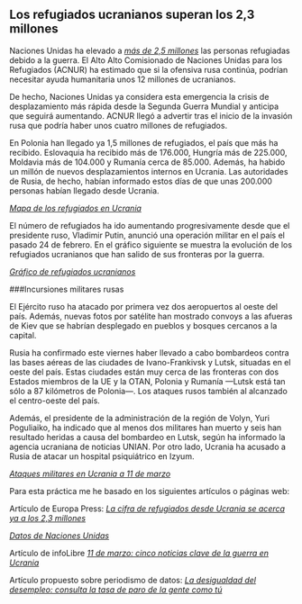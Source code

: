 ## Los refugiados ucranianos superan los 2,3 millones

Naciones Unidas ha elevado a *<a href="http://data2.unhcr.org/en/situations/ukraine">más de 2,5 millones</a>* las personas refugiadas debido a la guerra. El Alto Alto Comisionado de Naciones Unidas para los Refugiados (ACNUR) ha estimado que si la ofensiva rusa continúa, podrían necesitar ayuda humanitaria unos 12 millones de ucranianos. 

De hecho, Naciones Unidas ya considera esta emergencia la crisis de desplazamiento más rápida desde la Segunda Guerra Mundial y anticipa que seguirá aumentando. ACNUR llegó a advertir tras el inicio de la invasión rusa que podría haber unos cuatro millones de refugiados.

En Polonia han llegado ya 1,5 millones de refugiados, el país que más ha recibido. Eslovaquia ha recibido más de 176.000, Hungría más de 225.000, Moldavia más de 104.000 y Rumanía cerca de 85.000. Además, ha habido un millón de nuevos desplazamientos internos en Ucrania. Las autoridades de Rusia, de hecho, habían informado estos días de que unas 200.000 personas habían llegado desde Ucrania.

*<a href="http://data2.unhcr.org/en/situations/ukraine ">Mapa de los refugiados en Ucrania</a>*

El número de refugiados ha ido aumentando progresivamente desde que el presidente ruso, Vladimir Putin, anunció una operación militar en el país el pasado 24 de febrero. En el gráfico siguiente se muestra la evolución de los refugiados ucranianos que han salido de sus fronteras por la guerra. 

*<a href="https://www.epdata.es/embed/fc5de9dc-3fe0-4cf3-8d89-dde1085c15cb/450 ">Gráfico de refugiados ucranianos</a>*

###Incursiones militares rusas

El Ejército ruso ha atacado por primera vez dos aeropuertos al oeste del país. Además, nuevas fotos por satélite han mostrado convoys a las afueras de Kiev que se habrían desplegado en pueblos y bosques cercanos a la capital. 

Rusia ha confirmado este viernes haber llevado a cabo bombardeos contra las bases aéreas de las ciudades de Ivano-Frankivsk y Lutsk, situadas en el oeste del país. Estas ciudades están muy cerca de las fronteras con dos Estados miembros de la UE y la OTAN, Polonia y Rumanía —Lutsk está tan sólo a 87 kilómetros de Polonia—. Los ataques rusos también al alcanzado el centro-oeste del país. 

Además, el presidente de la administración de la región de Volyn, Yuri Poguliaiko, ha indicado que al menos dos militares han muerto y seis han resultado heridas a causa del bombardeo en Lutsk, según ha informado la agencia ucraniana de noticias UNIAN. Por otro lado, Ucrania ha acusado a Rusia de atacar un hospital psiquiátrico en Izyum.

*<a href="https://img.europapress.es/fotoweb/fotonoticia_20220228121855_9999_v22.webp 
">Ataques militares en Ucrania a 11 de marzo</a>*

Para esta práctica me he basado en los siguientes artículos o páginas web:

Artículo de Europa Press: *<a href="https://www.europapress.es/internacional/noticia-cifra-refugiados-ucrania-acerca-ya-23-millones-20220310103601.html ">La cifra de refugiados desde Ucrania se acerca ya a los 2,3 millones</a>*

*<a href="http://data2.unhcr.org/en/situations/ukraine">Datos de Naciones Unidas</a>*

Artículo de infoLibre *<a href="https://www.infolibre.es/internacional/11-marzo-cinco-noticias-clave-guerra-ucrania_1_1222096.html ">11 de marzo: cinco noticias clave de la guerra en Ucrania</a>*


Artículo propuesto sobre periodismo de datos: *<a href="https://www.eldiario.es/datos/desigualdad-desempleo-consulta-tasa-paro-brecha-demografia-juvenil-genero-sur_1_8428008.html  "> La desigualdad del desempleo: consulta la tasa de paro de la gente como tú</a>*
